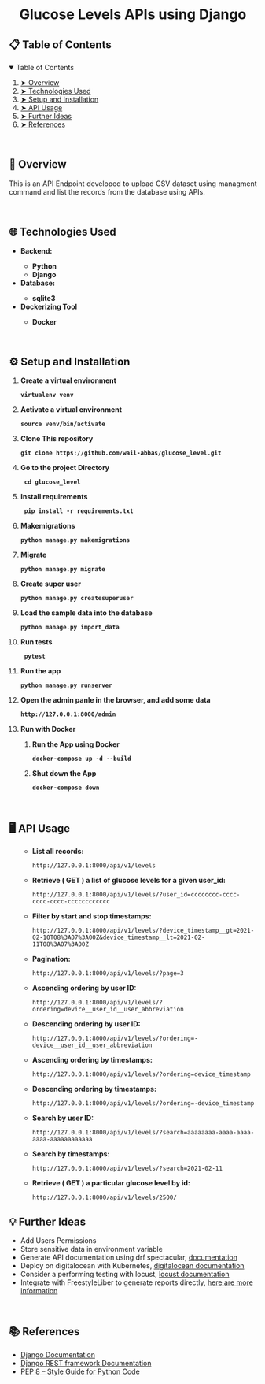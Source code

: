 <h1 align="center"> Glucose Levels APIs using Django </h1>

<h2 id="table-of-contents"> 📋 Table of Contents</h2>
<details open="open">
  <summary>Table of Contents</summary>
  <ol>
    <li><a href="#overview"> ➤ Overview</a></li>
    <li><a href="#technologies-used"> ➤ Technologies Used</a></li>
    <li><a href="#setup_and_installation"> ➤ Setup and Installation</a></li>
    <li><a href="#API_usage"> ➤ API Usage </a></li>
    <li><a href="#Further_Ideas"> ➤ Further Ideas </a></li>
    <li><a href="#references"> ➤ References</a></li>
  </ol>
</details>

<br>
<h2 id="overview"> 📖 Overview</h2>
<p align="justify"> 
  This is an API Endpoint developed to upload CSV dataset using managment command and list the records from the database using APIs.
</p>

<br>
<h2 id="technologies-used"> 🌐 Technologies Used</h2>
<ul>
  <li><b>Backend:</b></li>
    <ul>
      <li><b>Python</b></li>
      <li><b>Django</b></li>
    </ul>
  <li><b>Database:</b></li>
    <ul>
      <li><b>sqlite3</b></li>
    </ul>
  <li><b>Dockerizing Tool</b> </li>
    <ul>
      <li><b>Docker</b></li>
    </ul>
</ul>

<br>
<h2 id="setup_and_installation"> ⚙️ Setup and Installation</h2>

<ol>
  <li><b>Create a virtual environment<pre><code>virtualenv venv </code></pre></b></li>
  <li><b>Activate a virtual environment<pre><code>source venv/bin/activate </code></pre></b></li>
  <li><b>Clone This repository<pre><code>git clone https://github.com/wail-abbas/glucose_level.git</code></pre></b></li>
  <li><b>Go to the project Directory<pre><code> cd glucose_level</code></pre></b></li>
  <li><b>Install requirements<pre><code> pip install -r requirements.txt </code></pre></b></li>
  <li><b>Makemigrations<pre><code>python manage.py makemigrations </code></pre></b></li>
  <li><b>Migrate<pre><code>python manage.py migrate </code></pre></b></li>
  <li><b>Create super user<pre><code>python manage.py createsuperuser </code></pre></b></li>
  <li><b>Load the sample data into the database<pre><code>python manage.py import_data <path/to/sample-data-folder> </code></pre></b></li>
  <li><b>Run tests <pre><code> pytest </code></pre></b></li>
  <li><b>Run the app <pre><code>python manage.py runserver </code></pre></b></li>
  <li><b>Open the admin panle in the browser, and add some data<pre><code>http://127.0.0.1:8000/admin </code></pre></b></li>
  <li><b> Run with Docker </b></li>
  <ol>
    <li><b>Run the App using Docker<pre><code>docker-compose up -d --build </code></pre></b></li>
    <li><b>Shut down the App <pre><code>docker-compose down </code></pre></b></li>
  </ol>
</ol>

<br>
<h2 id="API_usage"> 🖥️ API Usage</h2>
<ul>
<ul>
  <li><b>List all records:</b></li><pre><code>http://127.0.0.1:8000/api/v1/levels</code></pre></b></li>
  <li><b>Retrieve ( GET ) a list of glucose levels for a given user_id:</b></li><pre><code>http://127.0.0.1:8000/api/v1/levels/?user_id=cccccccc-cccc-cccc-cccc-cccccccccccc</code></pre></b></li>
  <li><b>Filter by start and stop timestamps:</b></li><pre><code>http://127.0.0.1:8000/api/v1/levels/?device_timestamp__gt=2021-02-10T08%3A07%3A00Z&device_timestamp__lt=2021-02-11T08%3A07%3A00Z</code></pre></b></li>
  <li><b>Pagination:</b></li><pre><code>http://127.0.0.1:8000/api/v1/levels/?page=3</code></pre></b></li>
  <li><b>Ascending ordering by user ID:</b></li><pre><code>http://127.0.0.1:8000/api/v1/levels/?ordering=device__user_id__user_abbreviation</code></pre></b></li>
  <li><b>Descending ordering by user ID:</b></li><pre><code>http://127.0.0.1:8000/api/v1/levels/?ordering=-device__user_id__user_abbreviation</code></pre></b></li>
  <li><b>Ascending ordering by timestamps:</b></li><pre><code>http://127.0.0.1:8000/api/v1/levels/?ordering=device_timestamp</code></pre></b></li>
  <li><b>Descending ordering by timestamps:</b></li><pre><code>http://127.0.0.1:8000/api/v1/levels/?ordering=-device_timestamp</code></pre></b></li>
  <li><b>Search by user ID:</b></li><pre><code>http://127.0.0.1:8000/api/v1/levels/?search=aaaaaaaa-aaaa-aaaa-aaaa-aaaaaaaaaaaa</code></pre></b></li>
  <li><b>Search by timestamps:</b></li><pre><code>http://127.0.0.1:8000/api/v1/levels/?search=2021-02-11</code></pre></b></li>
  <li><b>Retrieve ( GET ) a particular glucose level by id:</b></li><pre><code>http://127.0.0.1:8000/api/v1/levels/2500/</code></pre></b></li>
</ul>
</ul>

<h2 id="further_ideas"> 💡 Further Ideas</h2>
<ul>
  <li> Add Users Permissions</li>
  <li> Store sensitive data in environment variable </li>
  <li> Generate API documentation using drf spectacular, <a href="https://drf-spectacular.readthedocs.io/en/latest/"> documentation</a></li>
  <li> Deploy on digitalocean with Kubernetes, <a href="https://docs.digitalocean.com/products/kubernetes/"> digitalocean documentation</a></li>
  <li> Consider a performing testing with locust, <a href="https://docs.locust.io/en/stable/"> locust documentation</a></li>
  <li> Integrate with FreestyleLiber to generate reports directly, <a href="https://tryterra.co/integrations/freestylelibre"> here are more information</a></li>
</ul>
<br>
<h2 id="references"> 📚 References</h2>
<ul>
  <li><a href="https://docs.djangoproject.com/en/3.2/"> Django Documentation </a></li>
  <li><a href="https://www.django-rest-framework.org/"> Django REST framework Documentation </a></li>
  <li><a href="https://peps.python.org/pep-0008/"> PEP 8 – Style Guide for Python Code </a></li>
</ul>
